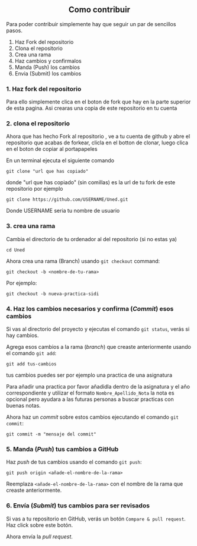 
<h2 align="center">Como contribuir</h1>

Para poder contribuir simplemente hay que seguir un par de sencillos pasos.
1. Haz Fork del repositorio
2. Clona el repositorio
3. Crea una rama
4. Haz cambios y confirmalos
5. Manda (Push) los cambios
6. Envia (Submit) los cambios


### 1. Haz fork del repositorio 

Para ello simplemente clica en el boton de fork que hay en la parte superior de esta pagina. Asi crearas una copia de este repositorio en tu cuenta


### 2. clona el repositorio

Ahora que has hecho Fork al repositorio , ve a tu cuenta de github y abre el repositorio que acabas de forkear, clicla en el botton de clonar, luego clica en el boton de copiar al portapapeles

En un terminal ejecuta el siguiente comando
```
git clone "url que has copiado"
```
donde "url que has copiado" (sin comillas) es la url de tu fork de este repositorio
por ejemplo

```
git clone https://github.com/USERNAME/Uned.git
```
Donde USERNAME seria tu nombre de usuario

### 3. crea una rama

Cambia el directorio de tu ordenador al del repositorio (si no estas ya)

```
cd Uned
```
Ahora crea una rama (Branch) usando `git checkout` command:

```
git checkout -b <nombre-de-tu-rama>
```

Por ejemplo:

```
git checkout -b nueva-practica-sidi
```
### 4. Haz los cambios necesarios y confirma (*Commit*) esos cambios

Si vas al directorio del proyecto y ejecutas el comando  `git status`, verás si hay cambios.

Agrega esos cambios a la rama (*branch*) que creaste anteriormente usando el comando `git add`:

```
git add tus-cambios
```
tus cambios puedes ser por ejemplo una practica de una asignatura

Para añadir una practica por favor añadidla dentro de la asignatura y el año correspondiente y utilizar
el formato `Nombre_Apellido_Nota` la nota es opcional pero ayudara a las futuras personas a buscar practicas con buenas notas.

Ahora haz un *commit* sobre estos cambios ejecutando el comando `git commit`:
```
git commit -m "mensaje del commit"
```
### 5. Manda (*Push*) tus cambios a GitHub

Haz *push* de tus cambios usando el comando `git push`:
```
git push origin <añade-el-nombre-de-la-rama>
```
Reemplaza `<añade-el-nombre-de-la-rama>` con el nombre de la rama que creaste anteriormente.

### 6. Envía (*Submit*) tus cambios para ser revisados

Si vas a tu repositorio en GitHub, verás un botón `Compare & pull request`. Haz click sobre este botón.

Ahora envía la *pull request*.
